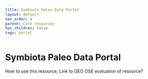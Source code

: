 ```yaml
---
title: Symbiota Paleo Data Portal
layout: default
nav_order: 8
parent: Core resources
has_children: false
tags: portal
---
```


# Symbiota Paleo Data Portal

How to use this resource; Link to GEO OSE evaluation of resource?